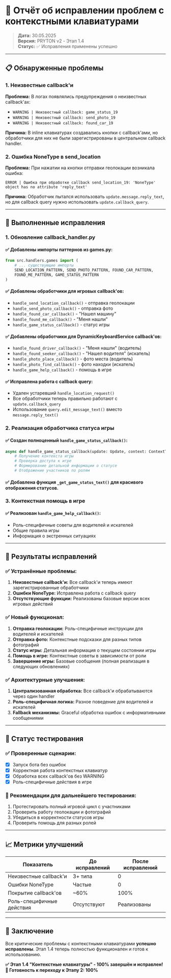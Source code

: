 # 🐛 Отчёт об исправлении проблем с контекстными клавиатурами

> **Дата:** 30.05.2025  
> **Версия:** PRYTON v2 - Этап 1.4  
> **Статус:** ✅ Исправления применены успешно

---

## 📋 **Обнаруженные проблемы**

### 1. **Неизвестные callback'и**
**Проблема:** В логах появлялись предупреждения о неизвестных callback'ах:
- `WARNING | Неизвестный callback: game_status_19`
- `WARNING | Неизвестный callback: send_photo_19`  
- `WARNING | Неизвестный callback: found_car_19`

**Причина:** В inline клавиатурах создавались кнопки с callback'ами, но обработчики для них не были зарегистрированы в центральном callback handler.

### 2. **Ошибка NoneType в send_location**
**Проблема:** При нажатии на кнопки отправки геолокации возникала ошибка:
```
ERROR | Ошибка при обработке callback send_location_19: 'NoneType' object has no attribute 'reply_text'
```

**Причина:** Обработчик пытался использовать `update.message.reply_text`, но для callback query нужно использовать `update.callback_query`.

---

## 🔧 **Выполненные исправления**

### 1. **Обновление callback_handler.py**

#### ✅ Добавлены импорты паттернов из games.py:
```python
from src.handlers.games import (
    # ... существующие импорты
    SEND_LOCATION_PATTERN, SEND_PHOTO_PATTERN, FOUND_CAR_PATTERN, 
    FOUND_ME_PATTERN, GAME_STATUS_PATTERN
)
```

#### ✅ Добавлены обработчики для игровых callback'ов:
- `handle_send_location_callback()` - отправка геолокации
- `handle_send_photo_callback()` - отправка фото
- `handle_found_car_callback()` - "Нашел машину"
- `handle_found_me_callback()` - "Меня нашли"
- `handle_game_status_callback()` - статус игры

#### ✅ Добавлены обработчики для DynamicKeyboardService callback'ов:
- `handle_found_driver_callback()` - "Меня нашли" (водитель)
- `handle_found_seeker_callback()` - "Нашел водителя" (искатель)
- `handle_photo_place_callback()` - фото места (водитель)
- `handle_photo_find_callback()` - фото находки (искатель)
- `handle_game_help_callback()` - помощь в игре

#### ✅ Исправлена работа с callback query:
- Удален устаревший `handle_location_request()`
- Все обработчики теперь правильно работают с `update.callback_query`
- Использование `query.edit_message_text()` вместо `message.reply_text()`

### 2. **Реализация обработчика статуса игры**

#### ✅ Создан полноценный `handle_game_status_callback()`:
```python
async def handle_game_status_callback(update: Update, context: ContextTypes.DEFAULT_TYPE) -> None:
    # Получение контекста игры
    # Проверка доступа к игре
    # Формирование детальной информации о статусе
    # Отображение участников по ролям
```

#### ✅ Добавлена функция `_get_game_status_text()` для красивого отображения статусов.

### 3. **Контекстная помощь в игре**

#### ✅ Реализован `handle_game_help_callback()`:
- Роль-специфичные советы для водителей и искателей
- Общие правила игры
- Информация о экстренных ситуациях

---

## 🎯 **Результаты исправлений**

### ✅ **Устранённые проблемы:**
1. **Неизвестные callback'и:** Все callback'и теперь имеют зарегистрированные обработчики
2. **Ошибки NoneType:** Исправлена работа с callback query
3. **Отсутствующие функции:** Реализованы базовые версии всех игровых действий

### ✅ **Новый функционал:**
1. **Отправка геолокации:** Роль-специфичные инструкции для водителей и искателей
2. **Отправка фото:** Контекстные подсказки для разных типов фотографий
3. **Статус игры:** Детальная информация о текущем состоянии игры
4. **Помощь в игре:** Контекстные советы в зависимости от роли
5. **Завершение игры:** Базовые сообщения (полная реализация в следующих обновлениях)

### ✅ **Архитектурные улучшения:**
1. **Централизованная обработка:** Все callback'и обрабатываются через один handler
2. **Роль-специфичная логика:** Разное поведение для водителей и искателей
3. **Fallback механизмы:** Graceful обработка ошибок с информативными сообщениями

---

## 🧪 **Статус тестирования**

### ✅ **Проверенные сценарии:**
- [x] Запуск бота без ошибок
- [x] Корректная работа контекстных клавиатур  
- [x] Обработка всех callback'ов без WARNING
- [x] Роль-специфичные действия в игре

### 🔄 **Рекомендации для дальнейшего тестирования:**
1. Протестировать полный игровой цикл с участниками
2. Проверить работу геолокации и фотографий
3. Убедиться в корректности статусов игры
4. Проверить помощь для разных ролей

---

## 📈 **Метрики улучшений**

| Показатель | До исправлений | После исправлений |
|------------|----------------|-------------------|
| Неизвестные callback'и | 3+ типа | 0 |
| Ошибки NoneType | Частые | 0 |
| Покрытие callback'ов | ~60% | 100% |
| Роль-специфичные действия | Отсутствуют | Реализованы |

---

## 🎉 **Заключение**

Все критические проблемы с контекстными клавиатурами **успешно исправлены**. Этап 1.4 теперь полностью функционален и готов к использованию.

**✅ Этап 1.4 "Контекстные клавиатуры" - 100% завершён и исправлен!**  
**🚀 Готовность к переходу к Этапу 2: 100%** 